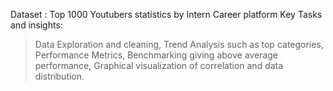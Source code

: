 Dataset : Top 1000 Youtubers statistics by Intern Career platform 
Key Tasks and insights:
> Data Exploration and cleaning, 
> Trend Analysis such as top categories, 
> Performance Metrics, 
> Benchmarking giving above average performance, 
> Graphical visualization of correlation and data distribution.
